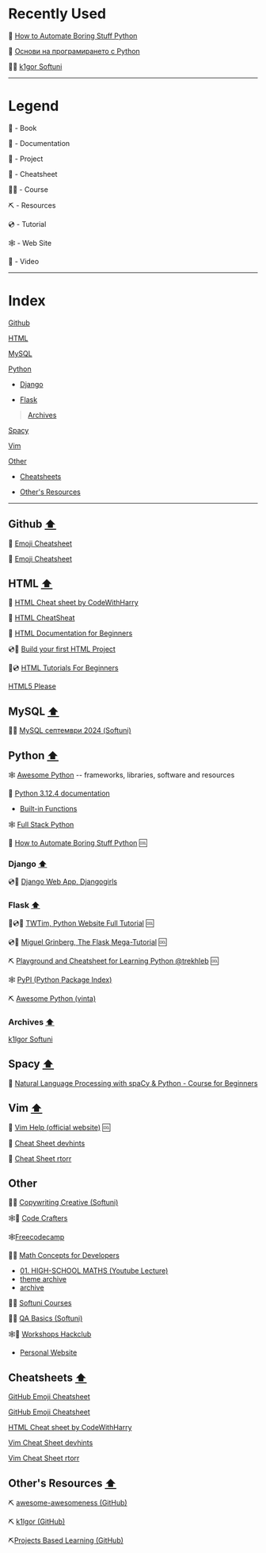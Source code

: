 # Recently Used

:book: <a href="https://automatetheboringstuff.com/">How to Automate Boring Stuff Python</a>

:book: <a href ="https://python-book.softuni.bg/">Основи на програмирането с Python</a>

:man_student: <a href='https://github.com/k1lgor/SoftUni'>k1gor Softuni</a>

---

# Legend


:book: - Book

:blue_book: - Documentation

:floppy_disk: - Project

:page_facing_up: - Cheatsheet

:man_student: - Course

⛏️ - Resources

:cd: - Tutorial

:spider_web: - Web Site

:movie_camera: - Video

---

# Index

<a name="index"></a>

[Github](https://github.com/Aranchev/Resources/tree/main/README.md#github-arrow_up)

[HTML](https://github.com/Aranchev/Resources/tree/main/README.md#html-arrow_up)

[MySQL](https://github.com/Aranchev/Resources/tree/main/README.md#mysql-arrow_up)

[Python](https://github.com/Aranchev/Resources/tree/main/README.md#python-arrow_up)

- [Django](https://github.com/Aranchev/Resources/tree/main/README.md#django-arrow_up)

- [Flask](https://github.com/Aranchev/Resources/tree/main/README.md#flask)

> [Archives](https://github.com/Aranchev/Resources/tree/main/README.md#archives-arrow_up)

[Spacy](https://github.com/Aranchev/Resources/tree/main/README.md#spacy-arrow_up)

[Vim](https://github.com/Aranchev/Resources/tree/main/README.md#vim-arrow_up)

[Other](https://github.com/Aranchev/Resources/edit/main/README.md#other)
- [Cheatsheets](https://github.com/Aranchev/Resources/tree/main/README.md#cheatsheets-arrow_up)

- [Other's Resources](https://github.com/Aranchev/Resources/tree/main/README.md#others-resources-arrow_up)

---

## Github [:arrow_up:](#index)

:page_facing_up: <a href="https://github.com/ikatyang/emoji-cheat-sheet/blob/master/README.md">Emoji Cheatsheet</a>

:page_facing_up: <a href="https://gist.github.com/rxaviers/7360908">Emoji Cheatsheet</a> 

## HTML [:arrow_up:](#index)

:page_facing_up: [HTML Cheat sheet by CodeWithHarry](https://www.codewithharry.com/blogpost/html-cheatsheet/)

:page_facing_up: [HTML CheatSheat](https://htmlcheatsheet.com/)

📘 [HTML Documentation for Beginners](https://html.com/)

:cd::floppy_disk: [Build your first HTML Project](https://www.freecodecamp.org/news/html-css-tutorial-build-a-recipe-website/)

:movie_camera::cd: [HTML Tutorials For Beginners](https://www.youtube.com/playlist?list=PL4cUxeGkcC9ibZ2TSBaGGNrgh4ZgYE6Cc)

[HTML5 Please](https://html5please.com/)

## MySQL [:arrow_up:](#index)

:man_student: [MySQL септември 2024 (Softuni)](https://softuni.bg/trainings/4709/mysql-september-2024)

## Python [:arrow_up:](#index)

:spider_web: <a href="https://awesome-python.com/">Awesome Python</a> -- frameworks, libraries, software and resources

:blue_book: <a href="https://docs.python.org/3/index.html">Python 3.12.4 documentation</a>

- <a href="https://docs.python.org/3/library/functions.html">Built-in Functions</a>

:spider_web: <a href="https://www.fullstackpython.com/">Full Stack Python</a>

:book: <a href="https://automatetheboringstuff.com/">How to Automate Boring Stuff Python</a> :cool:

### Django [:arrow_up:](#index)

:cd::floppy_disk: <a href="https://tutorial.djangogirls.org/en/django_forms/">Django Web App, Djangogirls</a> 

### Flask [:arrow_up:](#index)

:movie_camera::cd::floppy_disk: <a href="https://www.youtube.com/watch?v=dam0GPOAvVI&t=1047s">TWTim, Python Website Full Tutorial</a> :cool:

:cd::floppy_disk: <a href="https://blog.miguelgrinberg.com/post/the-flask-mega-tutorial-part-i-hello-world">Miguel Grinberg, The Flask Mega-Tutorial</a> :cool:

⛏️ [Playground and Cheatsheet for Learning Python @trekhleb](https://github.com/trekhleb/learn-python) :cool:

:spider_web: <a href="https://pypi.org/">PyPI (Python Package Index)</a>

⛏️ [Awesome Python (vinta)](https://github.com/vinta/awesome-python?tab=readme-ov-file#web-frameworks)

### Archives [:arrow_up:](#index)

<a href='https://github.com/k1lgor/SoftUni'>k1lgor Softuni</a>

## Spacy [:arrow_up:](#index)

🎥 [Natural Language Processing with spaCy & Python - Course for Beginners](https://www.youtube.com/watch?v=dIUTsFT2MeQ&t=5373s)

## Vim [:arrow_up:](#index)

:blue_book: [Vim Help (official website)](https://vimhelp.org/) :cool:

:page_facing_up: [Cheat Sheet devhints](https://devhints.io/vim)

:page_facing_up:  <a href="https://vim.rtorr.com/">Cheat Sheet rtorr</a>

## Other

:man_student: [Copywriting Creative (Softuni)](https://digital.softuni.bg/trainings/3769/copywriting-secrets-january-2024#lesson-23872)

:spider_web::floppy_disk: <a href="https://app.codecrafters.io/catalog">Code Crafters</a>

:spider_web:[Freecodecamp](https://www.freecodecamp.org/)

:man_student: [Math Concepts for Developers](https://softuni.bg/trainings/4058/math-concepts-for-developers-march-2023)
- [01. HIGH-SCHOOL MATHS (Youtube Lecture)](https://www.youtube.com/watch?v=utiUpEkH6lY)
- [theme archive](https://github.com/momchilantonov/SoftUni-Math-Concepts-For-Developers-February-2021/tree/main/High-School%20Maths)
- [archive](https://github.com/momchilantonov/SoftUni-Math-Concepts-For-Developers-February-2021/tree/main/High-School%20Maths/Exercise)

:man_student: [Softuni Courses](https://softuni.bg/trainings/opencourses)

:man_student: [QA Basics (Softuni)](https://softuni.bg/trainings/4357/qa-basics-november-2023#lesson-64690)
  
:spider_web::floppy_disk: <a href ="https://workshops.hackclub.com/">Workshops Hackclub</a>
- <a href="https://workshops.hackclub.com/personal_website/">Personal Website</a>

## Cheatsheets [:arrow_up:](#index)

<a href="https://github.com/ikatyang/emoji-cheat-sheet/blob/master/README.md">GitHub Emoji Cheatsheet</a>

<a href="https://gist.github.com/rxaviers/7360908">GitHub Emoji Cheatsheet</a> 

[HTML Cheat sheet by CodeWithHarry](https://www.codewithharry.com/blogpost/html-cheatsheet/)

[Vim Cheat Sheet devhints](https://devhints.io/vim)

<a href="https://vim.rtorr.com/">Vim Cheat Sheet rtorr</a>

## Other's Resources [:arrow_up:](#index)

⛏️ [awesome-awesomeness (GitHub)](https://github.com/bayandin/awesome-awesomeness)

⛏️ <a href='https://github.com/k1lgor/awesome-resources'> k1lgor (GitHub)</a>

⛏️<a href="https://github.com/practical-tutorials/project-based-learning">Projects Based Learning (GitHub)</a>
